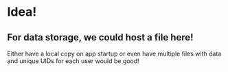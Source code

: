 # Idea! 

## For data storage, we could host a file here!
Either have a local copy on app startup or even have multiple files with data and unique UIDs for each user would be good!

